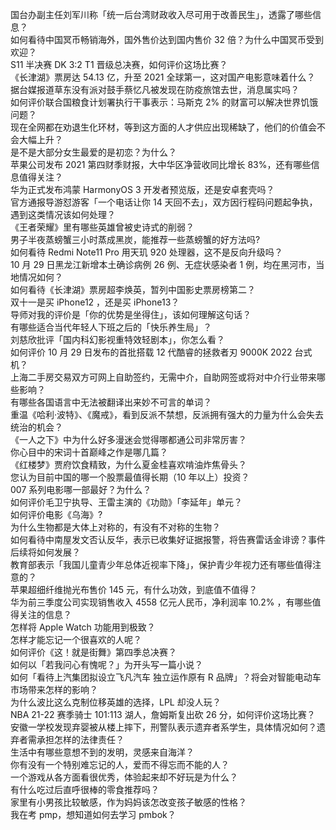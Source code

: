 国台办副主任刘军川称「统一后台湾财政收入尽可用于改善民生」，透露了哪些信息？  
如何看待中国冥币畅销海外，国外售价达到国内售价 32 倍？为什么中国冥币受到欢迎？  
S11 半决赛 DK 3:2 T1 晋级总决赛，如何评价这场比赛？  
《长津湖》票房达 54.13 亿，升至 2021 全球第一，这对国产电影意味着什么？  
据台媒报道草东没有派对鼓手蔡忆凡被发现在防疫旅馆去世，消息属实吗？  
如何评价联合国粮食计划署执行干事表示：马斯克 2% 的财富可以解决世界饥饿问题？  
现在全网都在劝退生化环材，等到这方面的人才供应出现稀缺了，他们的价值会不会大幅上升？  
是不是大部分女生最爱的是初恋？为什么？  
苹果公司发布 2021 第四财季财报，大中华区净营收同比增长 83%，还有哪些信息值得关注？  
华为正式发布鸿蒙 HarmonyOS 3 开发者预览版，还是安卓套壳吗？  
官方通报导游怼游客「一个电话让你 14 天回不去」，双方因行程码问题起争执，遇到这类情况该如何处理？  
《王者荣耀》里有哪些英雄曾被史诗式的削弱？  
男子半夜蒸螃蟹三小时蒸成黑炭，能推荐一些蒸螃蟹的好方法吗?  
如何看待 Redmi Note11 Pro 用天玑 920 处理器，这不是反向升级吗？  
10 月 29 日黑龙江新增本土确诊病例 26 例、无症状感染者 1 例，均在黑河市，当地情况如何？  
如何看待《长津湖》票房超李焕英，暂列中国影史票房榜第二？  
双十一是买 iPhone12 ，还是买 iPhone13？  
导师对我的评价是「你的优势是坐得住」，该如何理解这句话？  
有哪些适合当代年轻人下班之后的「快乐养生局」？  
刘慈欣批评「国内科幻影视重特效轻剧本」，你怎么看？  
如何评价 10 月 29 日发布的首批搭载 12 代酷睿的拯救者刃 9000K 2022 台式机？  
上海二手房交易双方可网上自助签约，无需中介，自助网签或将对中介行业带来哪些影响？  
有哪些各国语言中无法被翻译出来妙不可言的单词？  
重温《哈利·波特》、《魔戒》，看到反派不禁想，反派拥有强大的力量为什么会失去统治的机会？  
《一人之下》中为什么好多漫迷会觉得哪都通公司非常厉害？  
你心目中的宋词十首巅峰之作是哪几篇？  
《红楼梦》贾府饮食精致，为什么夏金桂喜欢啃油炸焦骨头？  
您认为目前中国的哪一个股票最值得长期（10 年以上）投资？  
007 系列电影哪一部最好？为什么？  
如何评价毛卫宁执导、王雷主演的《功勋》「李延年」单元？  
如何评价电影《乌海》?  
为什么生物都是大体上对称的，有没有不对称的生物？  
如何看待中南屋发文否认反华，表示已收集好证据报警，将告赛雷话金诽谤？事件后续将如何发展？  
教育部表示「我国儿童青少年总体近视率下降」，保护青少年视力还有哪些值得注意的？  
苹果超细纤维抛光布售价 145 元，有什么功效，到底值不值得？  
华为前三季度公司实现销售收入 4558 亿元人民币，净利润率 10.2% ，有哪些值得关注的信息？  
怎样将 Apple Watch 功能用到极致？  
怎样才能忘记一个很喜欢的人呢？  
如何评价《这！就是街舞》第四季总决赛？  
如何以「若我问心有愧呢？」为开头写一篇小说？  
如何「看待上汽集团拟设立飞凡汽车 独立运作原有 R 品牌」？将会对智能电动车市场带来怎样的影响？  
为什么波比这么克制位移英雄的选择，LPL 却没人玩？  
NBA 21-22 赛季骑士 101:113 湖人，詹姆斯复出砍 26 分，如何评价这场比赛？  
安徽一学校发现弃婴被从楼上摔下，刑警队表示遗弃者系学生，具体情况如何？遗弃者需承担怎样的法律责任？  
生活中有哪些意想不到的发明，灵感来自海洋？  
你有没有一个特别难忘记的人，爱而不得忘而不能的人？  
一个游戏从各方面看很优秀，体验起来却不好玩是为什么？  
有什么吃过后直呼很棒的零食推荐吗？  
家里有小男孩比较敏感，作为妈妈该怎改变孩子敏感的性格？  
我在考 pmp，想知道如何去学习 pmbok？  
